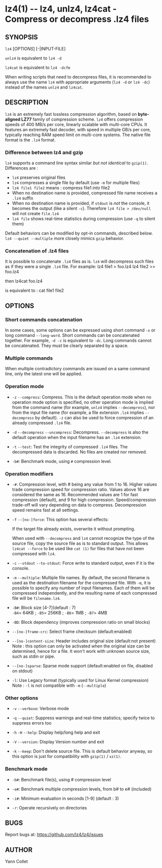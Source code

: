 lz4(1) -- lz4, unlz4, lz4cat - Compress or decompress .lz4 files
================================================================

SYNOPSIS
--------

`lz4` [*OPTIONS*] [-|INPUT-FILE] <OUTPUT-FILE>

`unlz4` is equivalent to `lz4 -d`

`lz4cat` is equivalent to `lz4 -dcfm`

When writing scripts that need to decompress files,
it is recommended to always use the name `lz4` with appropriate arguments
(`lz4 -d` or `lz4 -dc`) instead of the names `unlz4` and `lz4cat`.


DESCRIPTION
-----------

`lz4` is an extremely fast lossless compression algorithm,
based on **byte-aligned LZ77** family of compression scheme.
`lz4` offers compression speeds of 400 MB/s per core, linearly scalable with
multi-core CPUs.
It features an extremely fast decoder, with speed in multiple GB/s per core,
typically reaching RAM speed limit on multi-core systems.
The native file format is the `.lz4` format.

### Difference between lz4 and gzip

`lz4` supports a command line syntax similar
_but not identical_ to `gzip(1)`.
Differences are :

  * `lz4` preserves original files
  * `lz4` compresses a single file by default (use `-m` for multiple files)
  * `lz4 file1 file2` means : compress file1 _into_ file2
  * When no destination name is provided, compressed file name receives
    a `.lz4` suffix
  * When no destination name is provided, if `stdout` is _not_ the console,
    it becomes the output (like a silent `-c`).
    Therefore `lz4 file > /dev/null` will not create `file.lz4`
  * `lz4 file` shows real-time statistics during compression
    (use `-q` to silent them)

Default behaviors can be modified by opt-in commands, described below.
`lz4 --quiet --multiple` more closely mimics `gzip` behavior.

### Concatenation of .lz4 files

It is possible to concatenate `.lz4` files as is.
`lz4` will decompress such files as if they were a single `.lz4` file.
For example:
    lz4 file1  > foo.lz4
    lz4 file2 >> foo.lz4

then
    lz4cat foo.lz4

is equivalent to :
    cat file1 file2


OPTIONS
-------

### Short commands concatenation

In some cases, some options can be expressed using short command `-x`
or long command `--long-word`.
Short commands can be concatenated together.
For example, `-d -c` is equivalent to `-dc`.
Long commands cannot be concatenated.
They must be clearly separated by a space.

### Multiple commands

When multiple contradictory commands are issued on a same command line,
only the latest one will be applied.

### Operation mode

* `-z` `--compress`:
  Compress.
  This is the default operation mode when no operation mode option is
  specified, no other operation mode is implied from the command name
  (for example, `unlz4` implies `--decompress`),
  nor from the input file name
  (for example, a file extension `.lz4` implies  `--decompress` by default).
  `-z` can also be used to force compression of an already compressed
  `.lz4` file.

* `-d` `--decompress` `--uncompress`:
  Decompress.
  `--decompress` is also the default operation when the input filename has an
  `.lz4` extension.

* `-t` `--test`:
  Test the integrity of compressed `.lz4` files.
  The decompressed data is discarded.
  No files are created nor removed.

* `-b#`:
  Benchmark mode, using `#` compression level.

### Operation modifiers

* `-#`:
  Compression level, with # being any value from 1 to 16.
  Higher values trade compression speed for compression ratio.
  Values above 16 are considered the same as 16.
  Recommended values are 1 for fast compression (default),
  and 9 for high compression.
  Speed/compression trade-off will vary depending on data to compress.
  Decompression speed remains fast at all settings.

* `-f` `--[no-]force`:
  This option has several effects:

  If the target file already exists, overwrite it without prompting.

  When used with `--decompress` and `lz4` cannot recognize the type of
  the source file, copy the source file as is to standard output.
  This allows `lz4cat --force` to be used like `cat (1)` for files
  that have not been compressed with `lz4`.

* `-c` `--stdout` `--to-stdout`:
  Force write to standard output, even if it is the console.

* `-m` `--multiple`:
  Multiple file names.
  By default, the second filename is used as the destination filename
  for the compressed file.
  With `-m`, it is possible to specify any number of input filenames.
  Each of them will be compressed independently, and the resulting name of
  each compressed file will be `filename.lz4`.

* `-B#`:
  Block size \[4-7\](default : 7)<br/>
  `-B4`= 64KB ; `-B5`= 256KB ; `-B6`= 1MB ; `-B7`= 4MB

* `-BD`:
  Block dependency (improves compression ratio on small blocks)

* `--[no-]frame-crc`:
  Select frame checksum (default:enabled)

* `--[no-]content-size`:
  Header includes original size (default:not present)<br/>
  Note : this option can only be activated when the original size can be
  determined, hence for a file. It won't work with unknown source size,
  such as stdin or pipe.

* `--[no-]sparse`:
  Sparse mode support (default:enabled on file, disabled on stdout)

* `-l`:
  Use Legacy format (typically used for Linux Kernel compression)<br/>
  Note : `-l` is not compatible with `-m` (`--multiple`)

### Other options

* `-v` `--verbose`:
  Verbose mode

* `-q` `--quiet`:
  Suppress warnings and real-time statistics; specify twice to suppress
  errors too

* `-h` `-H` `--help`:
  Display help/long help and exit

* `-V` `--version`:
  Display Version number and exit

* `-k` `--keep`:
  Don't delete source file.
  This is default behavior anyway, so this option is just for compatibility
  with `gzip(1)` / `xz(1)`.


### Benchmark mode

* `-b#`:
  Benchmark file(s), using # compression level

* `-e#`:
  Benchmark multiple compression levels, from b# to e# (included)

* `-i#`:
  Minimum evaluation in seconds \[1-9\] (default : 3)

* `-r`:
  Operate recursively on directories


BUGS
----

Report bugs at: https://github.com/lz4/lz4/issues


AUTHOR
------

Yann Collet

